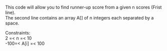 This code will allow you to find runner-up score from a given n scores (Frist line).<br>
The second line contains an array A[] of n integers each separated by a space.<br>

Constraints: <br>
2 =< n =< 10 <br>
-100=< A[i] =< 100 <br>
